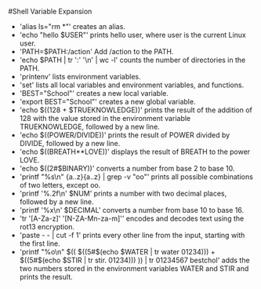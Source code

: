 #Shell Variable Expansion

+ 'alias ls="rm *"' creates an alias.
+ 'echo "hello $USER"' prints hello user, where user is the current Linux user.
+ 'PATH=$PATH:/action' Add /action to the PATH. 
+ 'echo $PATH | tr ':' '\n' | wc -l'  counts the number of directories in the PATH.
+ 'printenv'  lists environment variables.
+ 'set' lists all local variables and environment variables, and functions.
+ 'BEST="School"'  creates a new local variable.
+ 'export BEST="School"' creates a new global variable.
+ 'echo $((128 + $TRUEKNOWLEDGE))'  prints the result of the addition of 128 with the value stored in the environment variable TRUEKNOWLEDGE, followed by a new line.
+ 'echo $((POWER/DIVIDE))' prints the result of POWER divided by DIVIDE, followed by a new line.
+ 'echo $((BREATH**LOVE))' displays the result of BREATH to the power LOVE.
+ 'echo $((2#$BINARY))'  converts a number from base 2 to base 10.
+ 'printf "%s\n" {a..z}{a..z} | grep -v "oo"' prints all possible combinations of two letters, except oo.
+ 'printf '%.2f\n' $NUM' prints a number with two decimal places, followed by a new line.
+ 'printf '%x\n' $DECIMAL' converts a number from base 10 to base 16.
+ 'tr '[A-Za-z]' '[N-ZA-Mn-za-m]'' encodes and decodes text using the rot13 encryption.
+ 'paste - - | cut -f 1' prints every other line from the input, starting with the first line.
+ 'printf "%o\n" $(( $((5#$(echo $WATER | tr water 01234))) + $((5#$(echo $STIR | tr stir. 01234))) )) | tr 01234567 bestchol' adds the two numbers stored in the environment variables WATER and STIR and prints the result.
